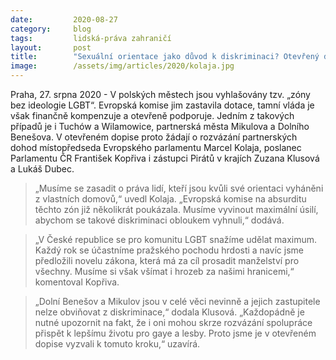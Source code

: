 ```yaml
---
date:         2020-08-27
category:     blog
tags:         lidská-práva zahraničí
layout:       post
title:        "Sexuální orientace jako důvod k diskriminaci? Otevřený dopis zastupitelstvům Mikulova a Dolního Benešova"
image:        /assets/img/articles/2020/kolaja.jpg
--- 
```



Praha, 27. srpna 2020 - V polských městech jsou vyhlašovány tzv. „zóny bez ideologie LGBT“. Evropská komise jim zastavila dotace, tamní vláda je však finančně kompenzuje a otevřeně podporuje. Jedním z takových případů je i Tuchów a Wilamowice, partnerská města Mikulova a Dolního Benešova. V otevřeném dopise proto žádají o rozvázání partnerských dohod místopředseda Evropského parlamentu Marcel Kolaja, poslanec Parlamentu ČR František Kopřiva i zástupci Pirátů v krajích Zuzana Klusová a Lukáš Dubec.

> „Musíme se zasadit o práva lidí, kteří jsou kvůli své orientaci vyháněni z vlastních domovů,“ uvedl Kolaja. „Evropská komise na absurditu těchto zón již několikrát poukázala. Musíme vyvinout maximální úsilí, abychom se takové diskriminaci obloukem vyhnuli,“ dodává.

> „V České republice se pro komunitu LGBT snažíme udělat maximum. Každý rok se účastníme pražského pochodu hrdosti a navíc jsme předložili novelu zákona, která má za cíl prosadit manželství pro všechny. Musíme si však všímat i hrozeb za našimi hranicemi,“ komentoval Kopřiva.

> „Dolní Benešov a Mikulov jsou v celé věci nevinně a jejich zastupitele nelze obviňovat z diskriminace,“ dodala Klusová. „Každopádně je nutné upozornit na fakt, že i oni mohou skrze rozvázání spolupráce přispět k lepšímu životu pro gaye a lesby. Proto jsme je v otevřeném dopise vyzvali k tomuto kroku,“ uzavírá.
